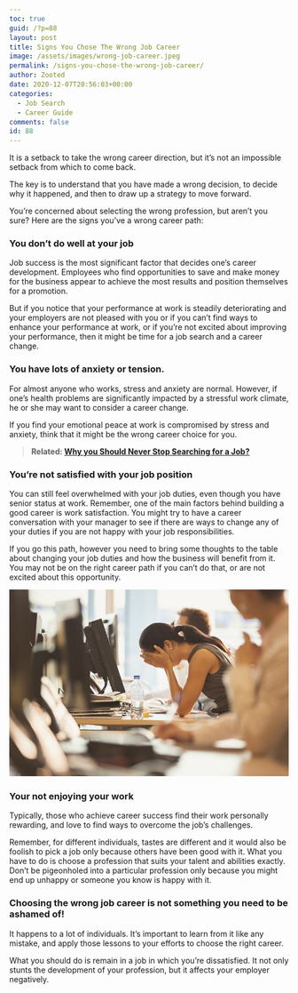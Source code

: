 ```yaml
---
toc: true
guid: /?p=88
layout: post
title: Signs You Chose The Wrong Job Career
image: /assets/images/wrong-job-career.jpeg
permalink: /signs-you-chose-the-wrong-job-career/
author: Zooted
date: 2020-12-07T20:56:03+00:00
categories:
  - Job Search
  - Career Guide
comments: false
id: 88
---
```

It is a setback to take the wrong career direction, but it&#8217;s not an impossible setback from which to come back.

The key is to understand that you have made a wrong decision, to decide why it happened, and then to draw up a strategy to move forward.

You&#8217;re concerned about selecting the wrong profession, but aren&#8217;t you sure? Here are the signs you&#8217;ve a wrong career path:

### You don&#8217;t do well at your job

Job success is the most significant factor that decides one&#8217;s career development. Employees who find opportunities to save and make money for the business appear to achieve the most results and position themselves for a promotion.

But if you notice that your performance at work is steadily deteriorating and your employers are not pleased with you or if you can&#8217;t find ways to enhance your performance at work, or if you&#8217;re not excited about improving your performance, then it might be time for a job search and a career change.

### You have lots of anxiety or tension.

For almost anyone who works, stress and anxiety are normal. However, if one&#8217;s health problems are significantly impacted by a stressful work climate, he or she may want to consider a career change.

If you find your emotional peace at work is compromised by stress and anxiety, think that it might be the wrong career choice for you.



> **Related: [Why you Should Never Stop Searching for a Job?](/why-you-should-never-stop-searching-for-a-job/)**



### You&#8217;re not satisfied with your job position

You can still feel overwhelmed with your job duties, even though you have senior status at work. Remember, one of the main factors behind building a good career is work satisfaction. You might try to have a career conversation with your manager to see if there are ways to change any of your duties if you are not happy with your job responsibilities.

If you go this path, however you need to bring some thoughts to the table about changing your job duties and how the business will benefit from it. You may not be on the right career path if you can&#8217;t do that, or are not excited about this opportunity.

 

![Wrong Job Career](/assets/images/wrong-job-career.jpg)

### Your not enjoying your work

Typically, those who achieve career success find their work personally rewarding, and love to find ways to overcome the job&#8217;s challenges.

Remember, for different individuals, tastes are different and it would also be foolish to pick a job only because others have been good with it. What you have to do is choose a profession that suits your talent and abilities exactly. Don&#8217;t be pigeonholed into a particular profession only because you might end up unhappy or someone you know is happy with it.

### Choosing the wrong job career is not something you need to be ashamed of!

It happens to a lot of individuals. It&#8217;s important to learn from it like any mistake, and apply those lessons to your efforts to choose the right career.

What you should do is remain in a job in which you&#8217;re dissatisfied. It not only stunts the development of your profession, but it affects your employer negatively.
